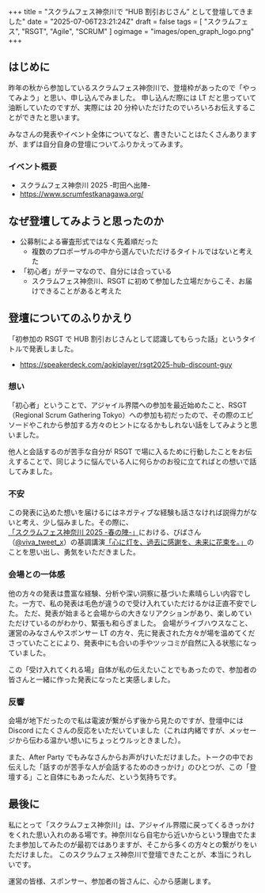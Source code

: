 +++
title = "スクラムフェス神奈川で “HUB 割引おじさん” として登壇してきました"
date = "2025-07-06T23:21:24Z"
draft = false
tags = [ "スクラムフェス", "RSGT", "Agile", "SCRUM" ]
ogimage = "images/open_graph_logo.png"
+++

## はじめに
昨年の秋から参加しているスクラムフェス神奈川で、登壇枠があったので「やってみよう」と思い、申し込んでみました。
申し込んだ際には LT だと思っていて油断していたのですが、実際には 20 分枠いただけたのでいろいろお伝えすることができたと思います。

みなさんの発表やイベント全体についてなど、書きたいことはたくさんありますが、まずは自分自身の登壇についてふりかえってみます。

### イベント概要
- スクラムフェス神奈川 2025 -町田へ出陣-
- https://www.scrumfestkanagawa.org/

## なぜ登壇してみようと思ったのか
- 公募制による審査形式ではなく先着順だった
    - 複数のプロポーザルの中から選んでいただけるタイトルではないと考えた
- 「初心者」がテーマなので、自分には合っている
    - スクラムフェス神奈川、RSGT に初めて参加した立場だからこそ、お届けできることがあると考えた

## 登壇についてのふりかえり
「初参加の RSGT で HUB 割引おじさんとして認識してもらった話」というタイトルで発表しました。
- https://speakerdeck.com/aokiplayer/rsgt2025-hub-discount-guy

### 想い
「初心者」ということで、アジャイル界隈への参加を最近始めたこと、RSGT（Regional Scrum Gathering Tokyo）への参加も初だったので、その際のエピソードやこれから参加する方々のヒントになるかもしれない話をしてみようと思いました。

他人と会話するのが苦手な自分が RSGT で場に入るために行動したことをお伝えすることで、同じように悩んでいる人に何らかのお役に立てればとの想いで話してみました。

### 不安
この発表に込めた想いを届けるにはネガティブな経験も話さなければ説得力がないと考え、少し悩みました。その際に、[「スクラムフェス神奈川 2025 -春の陣-」](https://www.scrumfestkanagawa.org/2025spring)における、びばさん（[@viva_tweet_x](https://x.com/viva_tweet_x)）の基調講演[「心に灯を、過去に感謝を、未来に花束を。」](https://speakerdeck.com/viva_tweet_x/xin-nideng-wo-guo-qu-nigan-xie-wo-wei-lai-nihua-shu-wo)のことを思い出し、勇気をいただきました。

### 会場との一体感
他の方々の発表は豊富な経験、分析や深い洞察に基づいた素晴らしい内容でした。一方で、私の発表は毛色が違うので受け入れていただけるかは正直不安でした。
ただ、発表が始まると会場からの大きなリアクションがあり、楽しめていただけているのがわかり、緊張も和らぎました。
会場がライブハウスなこと、運営のみなさんやスポンサー LT の方々、先に発表された方々が場を温めてくださっていたことにより、発表中にも合いの手やツッコミが自然に入る状態になっていました。

この「受け入れてくれる場」自体が私の伝えたいことでもあったので、参加者の皆さんと一緒に作った発表になったと実感しました。

### 反響
会場が地下だったので私は電波が繋がらず後から見たのですが、登壇中には Discord にたくさんの反応をいただいていました（これは内緒ですが、メッセージから伝わる温かい想いにちょっとウルッときました）。

また、After Party でもみなさんからお声がけいただけました。トークの中でお伝えした「話すのが苦手な人が会話するためのきっかけ」のひとつが、この「登壇する」こと自体にもあったんだ、という気持ちです。

## 最後に
私にとって「スクラムフェス神奈川」は、アジャイル界隈に戻ってくるきっかけをくれた思い入れのある場です。神奈川なら自宅から近いからという理由でたまたま参加してみたのが最初ではありますが、そこから多くの方々との繋がりをいただけました。
このスクラムフェス神奈川で登壇できたことが、本当にうれしいです。

運営の皆様、スポンサー、参加者の皆さんに、心から感謝します。
